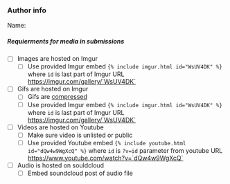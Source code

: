 <!--
Thank you for your submission!
-->

### Author info
Name: <!--(to be dispayed in blog)-->


##### Requierments for media in submissions
<!-- Remove items that do not apply. For completed items, change [ ] to [x]. -->

- [ ] Images are hosted on Imgur <!--(recommended width:896px - height:504px)-->
  - [ ] Use provided Imgur embed `{% include imgur.html id="WsUV4DK" %}` where `id` is last part of Imgur URL https://imgur.com/gallery/`WsUV4DK`
- [ ] Gifs are hosted on Imgur
  - [ ] Gifs are [compressed](https://www.iloveimg.com/compress-image/compress-gif) <!--(recommended width:896px - height:504px)-->
  - [ ] Use provided Imgur embed `{% include imgur.html id="WsUV4DK" %}` where `id` is last part of Imgur URL https://imgur.com/gallery/`WsUV4DK`
- [ ] Videos are hosted on Youtube
  - [ ] Make sure video is unlisted or public
  - [ ] Use provided Youtube embed `{% include youtube.html id="dQw4w9WgXcQ" %}` where `id` is `?v=id` parameter from youtube URL https://www.youtube.com/watch?v=`dQw4w9WgXcQ`
- [ ] Audio is hosted on souldcloud
  - [ ] Embed soundcloud post of audio file

<!--_NOTE: these things are not required to open a PR and can be done afterwards / while the PR is open._-->
